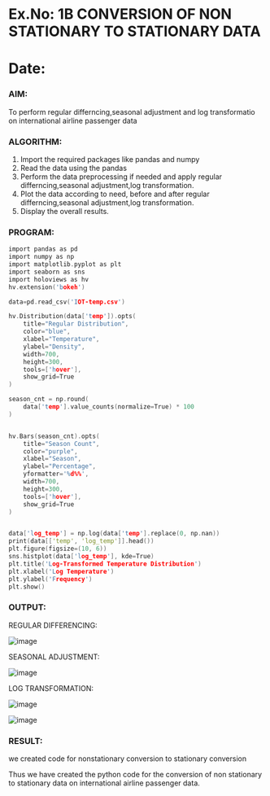 # Ex.No: 1B                     CONVERSION OF NON STATIONARY TO STATIONARY DATA
# Date: 

### AIM:
To perform regular differncing,seasonal adjustment and log transformatio on international airline passenger data
### ALGORITHM:
1. Import the required packages like pandas and numpy
2. Read the data using the pandas
3. Perform the data preprocessing if needed and apply regular differncing,seasonal adjustment,log transformation.
4. Plot the data according to need, before and after regular differncing,seasonal adjustment,log transformation.
5. Display the overall results.
### PROGRAM:
```c
import pandas as pd
import numpy as np
import matplotlib.pyplot as plt
import seaborn as sns
import holoviews as hv
hv.extension('bokeh')
```
```c
data=pd.read_csv('IOT-temp.csv')
```
```c
hv.Distribution(data['temp']).opts(
    title="Regular Distribution",
    color="blue",
    xlabel="Temperature",
    ylabel="Density",
    width=700,
    height=300,
    tools=['hover'],
    show_grid=True
)
```
```c
season_cnt = np.round(
    data['temp'].value_counts(normalize=True) * 100
)


hv.Bars(season_cnt).opts(
    title="Season Count",
    color="purple",
    xlabel="Season",
    ylabel="Percentage",
    yformatter='%d%%',
    width=700,
    height=300,
    tools=['hover'],
    show_grid=True
)
```
```c

data['log_temp'] = np.log(data['temp'].replace(0, np.nan))  
print(data[['temp', 'log_temp']].head())
plt.figure(figsize=(10, 6))
sns.histplot(data['log_temp'], kde=True)
plt.title('Log-Transformed Temperature Distribution')
plt.xlabel('Log Temperature')
plt.ylabel('Frequency')
plt.show()
```


### OUTPUT:


REGULAR DIFFERENCING:

![image](https://github.com/user-attachments/assets/f3346c45-d2b5-4c97-8b0e-baeb44f5c665)


SEASONAL ADJUSTMENT:

![image](https://github.com/user-attachments/assets/936c0071-3a4b-4900-b166-01c52464cd89)


LOG TRANSFORMATION:

![image](https://github.com/user-attachments/assets/3f188ca5-583d-4e69-9396-dc6794cff0c3)


![image](https://github.com/user-attachments/assets/a8d418f3-6cf4-4bf8-a322-dd7fed12e662)


### RESULT:
we created code for nonstationary conversion to stationary conversion 


Thus we have created the python code for the conversion of non stationary to stationary data on international airline passenger
data.
